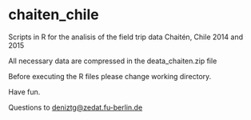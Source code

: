 # chaiten_chile

Scripts in R for the analisis of the field trip data Chaitén, Chile 2014 and 2015

All necessary data are compressed in the deata_chaiten.zip file 

Before executing the R files please change working directory.

Have fun.

Questions to deniztg@zedat.fu-berlin.de
